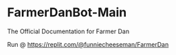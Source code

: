 # FarmerDanBot-Main
 The Official Documentation for Farmer Dan

Run @ https://replit.com/@funniecheeseman/FarmerDan
